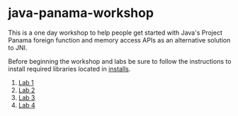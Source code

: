 # java-panama-workshop
This is a one day workshop to help people get started with Java's Project Panama foreign function and memory access APIs as an alternative solution to JNI.

Before beginning the workshop and labs be sure to follow the instructions to install required libraries located in [installs](installs/README.md).

1. [Lab 1](lab1/README.md)
2. [Lab 2](lab2/README.md)
3. [Lab 3](lab3/README.md)
4. [Lab 4](lab4/README.md)

